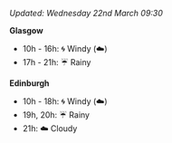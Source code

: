 *Updated: Wednesday 22nd March 09:30*

**Glasgow**

* 10h - 16h: :cyclone: Windy (:cloud:)
* 17h - 21h: :umbrella: Rainy

**Edinburgh**

* 10h - 18h: :cyclone: Windy (:cloud:)
* 19h, 20h: :umbrella: Rainy
* 21h: :cloud: Cloudy
